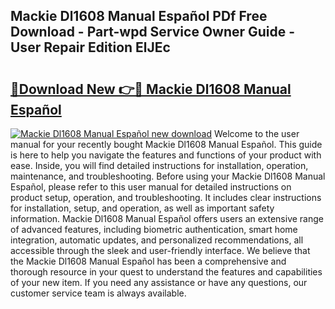 ## Mackie Dl1608 Manual Español PDf Free Download - Part-wpd Service Owner Guide - User Repair Edition ElJEc

# <h2><a href="http://bc25355.oget.top/?id=Mackie+Dl1608+Manual+Espa%c3%b1ol">🔗Download New 👉🔴 Mackie Dl1608 Manual Español</a></h2>

[![Mackie Dl1608 Manual Español new download](https://i.imgur.com/5g1atiW.png)](http://bc25355.oget.top/?id=Mackie+Dl1608+Manual+Espa%c3%b1ol)
Welcome to the user manual for your recently bought Mackie Dl1608 Manual Español. This guide is here to help you navigate the features and functions of your product with ease. Inside, you will find detailed instructions for installation, operation, maintenance, and troubleshooting. Before using your Mackie Dl1608 Manual Español, please refer to this user manual for detailed instructions on product setup, operation, and troubleshooting. It includes clear instructions for installation, setup, and operation, as well as important safety information. Mackie Dl1608 Manual Español offers users an extensive range of advanced features, including biometric authentication, smart home integration, automatic updates, and personalized recommendations, all accessible through the sleek and user-friendly interface. We believe that the Mackie Dl1608 Manual Español has been a comprehensive and thorough resource in your quest to understand the features and capabilities of your new item. If you need any assistance or have any questions, our customer service team is always available.
